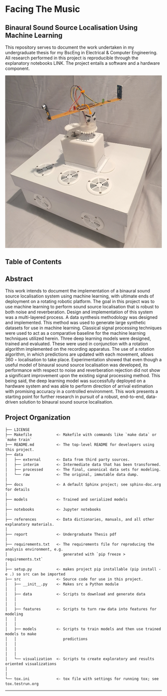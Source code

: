 Facing The Music
==============================

## Binaural Sound Source Localisation Using Machine Learning

This repository serves to document the work undertaken in my undergraduate
thesis for my BscEng in Electrical & Computer Engineering. All research
performed in this project is reproducible through the explanatory notebooks
LINK. The project entails a software and a hardware component. 


![Hardware](https://github.com/murning/facing-the-music/blob/master/images/hardwarefull.jpg)

## Table of Contents

Abstract
--------------

This work intends to document the implementation of a binaural sound source localisation
system using machine learning, with ultimate ends of deployment on a rotating robotic
platform. The goal in this project was to use machine learning to perform sound source
localisation that is robust to both noise and reverberation. Design and implementation
of this system was a multi-layered process. A data synthesis methodology was designed
and implemented. This method was used to generate large synthetic datasets for use in
machine learning. Classical signal processing techniques were used to act as a comparative
baseline for the machine learning techniques utilized herein. Three deep learning models
were designed, trained and evaluated. These were used in conjunction with a rotation
algorithm implemented on the recording apparatus. The use of a rotation algorithm,
in which predictions are updated with each movement, allows 360 ◦ localisation to take
place. Experimentation showed that even though a useful model of binaural sound
source localisation was developed, its performance with respect to noise and reverberation
rejection did not show a significant improvement upon the existing signal processing
method. This being said, the deep learning model was successfully deployed on a hardware
system and was able to perform direction of arrival estimation with promising accuracy
in a controlled environment. This work presents a starting point for further research in
pursuit of a robust, end-to-end, data-driven solution to binaural sound source localisation.


Project Organization
------------

    ├── LICENSE
    ├── Makefile           <- Makefile with commands like `make data` or `make train`
    ├── README.md          <- The top-level README for developers using this project.
    ├── data
    │   ├── external       <- Data from third party sources.
    │   ├── interim        <- Intermediate data that has been transformed.
    │   ├── processed      <- The final, canonical data sets for modeling.
    │   └── raw            <- The original, immutable data dump.
    │
    ├── docs               <- A default Sphinx project; see sphinx-doc.org for details
    │
    ├── models             <- Trained and serialized models
    │
    ├── notebooks          <- Jupyter notebooks 
    │
    ├── references         <- Data dictionaries, manuals, and all other explanatory materials.
    │
    ├── report             <- Undergraduate Thesis pdf
    │
    ├── requirements.txt   <- The requirements file for reproducing the analysis environment, e.g.
    │                         generated with `pip freeze > requirements.txt`
    │
    ├── setup.py           <- makes project pip installable (pip install -e .) so src can be imported
    ├── src                <- Source code for use in this project.
    │   ├── __init__.py    <- Makes src a Python module
    │   │
    │   ├── data           <- Scripts to download and generate data
    │   │   
    │   │
    │   ├── features       <- Scripts to turn raw data into features for modeling
    │   │   
    │   │
    │   ├── models         <- Scripts to train models and then use trained models to make
    │   │                     predictions
    │   │   
    │   │   
    │   │
    │   └── visualization  <- Scripts to create exploratory and results oriented visualizations
    │   
    │
    └── tox.ini            <- tox file with settings for running tox; see tox.testrun.org


--------


